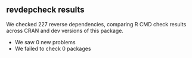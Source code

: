 ## revdepcheck results

We checked 227 reverse dependencies, comparing R CMD check results across CRAN and dev versions of this package.

 * We saw 0 new problems
 * We failed to check 0 packages

